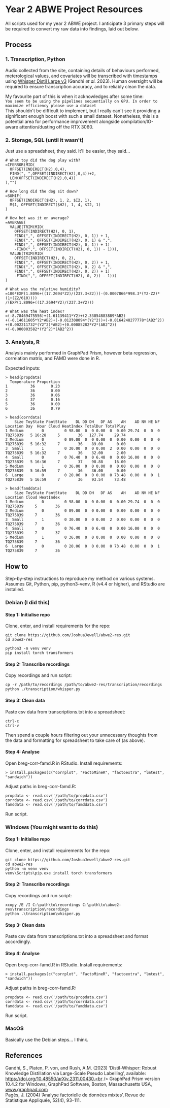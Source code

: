 # Year 2 ABWE Project Resources
All scripts used for my year 2 ABWE project. I anticipate 3 primary steps will be required to convert my raw data into findings, laid out below.

## Process
### 1. Transcription, Python
Audio collected from the site, containing details of behaviours performed, meterological values, and covariates will be transcribed with timestamps using [Whisper Distil Large v3](https://huggingface.co/distil-whisper/distil-large-v3) (Gandhi _et al._ 2023). Human oversight will be required to ensure transcription accuracy, and to reliably clean the data.

My favourite part of this is when it acknowledges after some time:<br />
`You seem to be using the pipelines sequentially on GPU. In order to maximize efficiency please use a dataset`<br />
This shouldn't be difficult to implement, but I really can't see it providing a significant enough boost with such a small dataset. Nonetheless, this is a potential area for performance improvement alongside compilation/IO-aware attention/dusting off the RTX 3060.

### 2. Storage, SQL (until it wasn't)
Just use a spreadsheet, they said. It'll be easier, they said...
```
# What toy did the dog play with?
=IFERROR(MID(
  OFFSET(INDIRECT(H2),0,4),
  FIND(", ",OFFSET(INDIRECT(H2),0,4))+2,
  LEN(OFFSET(INDIRECT(H2),0,4))
),"")

# How long did the dog sit down?
=SUMIF(
  OFFSET(INDIRECT($H2), 1, 2, $I2, 1),
  M$1, OFFSET(INDIRECT($H2), 1, 4, $I2, 1)
)

# How hot was it on average?
=AVERAGE(
  VALUE(TRIM(MID(
    OFFSET(INDIRECT(H2), 0, 1),
    FIND(",", OFFSET(INDIRECT(H2), 0, 1)) + 1,
    FIND(",", OFFSET(INDIRECT(H2), 0, 1) & ",",
    FIND(",", OFFSET(INDIRECT(H2), 0, 1)) + 1)
    -FIND(",", OFFSET(INDIRECT(H2), 0, 1)) - 1))),
  VALUE(TRIM(MID(
    OFFSET(INDIRECT(H2), 0, 2),
    FIND(",", OFFSET(INDIRECT(H2), 0, 2)) + 1,
    FIND(",", OFFSET(INDIRECT(H2), 0, 2) & ",",
    FIND(",", OFFSET(INDIRECT(H2), 0, 2)) + 1)
    -FIND(",", OFFSET(INDIRECT(H2), 0, 2)) - 1)))
)

# What was the relative humidity?
=100*EXP(1.8096+((17.2694*Z2)/(237.3+Z2)))-(0.0007866*998.3*(Y2-Z2)*(1+(Z2/610))))
/(EXP(1.8096+((17.2694*Y2)/(237.3+Y2)))

# What was the heat index?
=(-8.78469475556)+(1.61139411*Y2)+(2.33854883889*AB2)
+(-0.14611605*Y2*AB2)+(-0.012308094*(Y2^2))+(-0.0164248277778*(AB2^2))
+(0.002211732*(Y2^2)*AB2)+(0.00085282*Y2*(AB2^2))
+(-0.000003582*(Y2^2)*(AB2^2))
```

### 3. Analysis, R
Analysis mainly performed in GraphPad Prism, however beta regression, correlation matrix, and FAMD were done in R.

Expected inputs:
```
> head(propdata)
  Temperature Proportion
1          36       0.23
2          36       0.00
3          36       0.06
4          37       0.16
5          36       0.00
6          36       0.79

> head(corrdata)
    Size ToyState PantState    DL DD DH   DF AS    AH    AD NV NE NF Location Day  Hour Cloud HeatIndex TotalDur TotalPlay
1 Medium        0         0 98.00  0  0 0.00  0  0.00 29.74  0  0  0 TQ275839   5 16:28     5        36   127.74     29.74
2 Medium        0         0 89.00  0  0 0.00  0  0.00  0.00  0  0  0 TQ275839   5 16:32     7        36    89.00      0.00
3  Small        1         0 30.00  0  0 0.00  2  0.00  0.00  0  0  0 TQ275839   5 16:32     7        36    32.00      2.00
4  Small        0         0 76.40  0  0 6.48  0  0.00 16.00  0  0  0 TQ275839   5 16:36     7        37    98.88     16.00
5 Medium        1         0 36.00  0  0 0.00  0  0.00  0.00  0  0  0 TQ275839   5 16:59     7        36    36.00      0.00
6  Large        0         0 20.06  0  0 0.00  0 73.48  0.00  0  0  1 TQ275839   5 16:59     7        36    93.54     73.48

> head(famddata)
    Size ToyState PantState    DL DD DH   DF AS    AH    AD NV NE NF Location Cloud HeatIndex
1 Medium        0         0 98.00  0  0 0.00  0  0.00 29.74  0  0  0 TQ275839     5        36
2 Medium        0         0 89.00  0  0 0.00  0  0.00  0.00  0  0  0 TQ275839     7        36
3  Small        1         0 30.00  0  0 0.00  2  0.00  0.00  0  0  0 TQ275839     7        36
4  Small        0         0 76.40  0  0 6.48  0  0.00 16.00  0  0  0 TQ275839     7        37
5 Medium        1         0 36.00  0  0 0.00  0  0.00  0.00  0  0  0 TQ275839     7        36
6  Large        0         0 20.06  0  0 0.00  0 73.48  0.00  0  0  1 TQ275839     7        36
```

## How to
Step-by-step instructions to reproduce my method on various systems. Assumes Git, Python, pip, python3-venv, R (v4.4 or higher), and RStudio are installed.

### Debian (I did this)
#### Step 1: Initialise repo
Clone, enter, and install requirements for the repo:
```
git clone https://github.com/JoshuaJewell/abwe2-res.git
cd abwe2-res

python3 -m venv venv
pip install torch transformers
```

#### Step 2: Transcribe recordings
Copy recordings and run script:
```
cp -r /path/to/recordings /path/to/abwe2-res/transcription/recordings
python ./transcription/whisper.py
```

#### Step 3: Clean data
Paste csv data from transcriptions.txt into a spreadsheet:
```
ctrl-c
ctrl-v
``` 
Then spend a couple hours filtering out your unnecessary thoughts from the data and formatting for spreadsheet to take care of (as above).

#### Step 4: Analyse
Open breg-corr-famd.R in RStudio. Install requirements:
```
> install.packages(c("corrplot", "FactoMineR", "factoextra", "lmtest", "sandwich"))
```
Adjust paths in breg-corr-famd.R:
```
propdata <- read.csv('/path/to/propdata.csv')
corrdata <- read.csv('/path/to/corrdata.csv')
famddata <- read.csv('/path/to/famddata.csv')
```
Run script.

### Windows (You might want to do this)
#### Step 1: Initialise repo
Clone, enter, and install requirements for the repo:
```
git clone https://github.com/JoshuaJewell/abwe2-res.git
cd abwe2-res
python -m venv venv
venv\Scripts\pip.exe install torch transformers
```

#### Step 2: Transcribe recordings
Copy recordings and run script:
```
xcopy /E /I C:\path\to\recordings C:\path\to\abwe2-res\transcription\recordings
python .\transcription\whisper.py
```

#### Step 3: Clean data
Paste csv data from transcriptions.txt into a spreadsheet and format accordingly.

#### Step 4: Analyse
Open breg-corr-famd.R in RStudio. Install requirements:
```
> install.packages(c("corrplot", "FactoMineR", "factoextra", "lmtest", "sandwich"))
```
Adjust paths in breg-corr-famd.R:
```
propdata <- read.csv('/path/to/propdata.csv')
corrdata <- read.csv('/path/to/corrdata.csv')
famddata <- read.csv('/path/to/famddata.csv')
```
Run script.

### MacOS
Basically use the Debian steps... I think.

## References
Gandhi, S., Platen, P. von, and Rush, A.M. (2023) ‘Distil-Whisper: Robust Knowledge Distillation via Large-Scale Pseudo Labelling’, available: https://doi.org/10.48550/arXiv.2311.00430.<br />
GraphPad Prism version 10.4.2 for Windows, GraphPad Software, Boston, Massachusetts USA, www.graphpad.com<br />
Pagès, J. (2004) ‘Analyse factorielle de données mixtes’, Revue de Statistique Appliquée, 52(4), 93–111.
